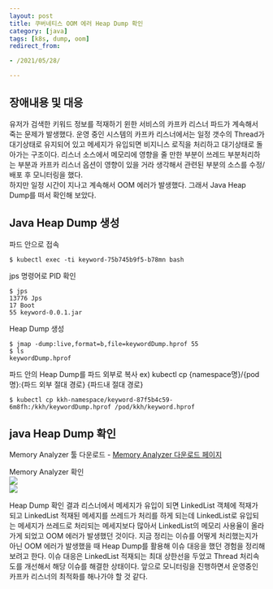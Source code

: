 ```yaml
---
layout: post 
title: 쿠버네티스 OOM 에러 Heap Dump 확인
category: [java]
tags: [k8s, dump, oom]
redirect_from:

- /2021/05/28/

---
```


## 장애내용 및 대응  
유저가 검색한 키워드 정보를 적재하기 윈한 서비스의 카프카 리스너 파드가 계속해서 죽는 문제가 발생했다. 운영 중인 시스템의 카프카 리스너에서는 일정 갯수의 Thread가 대기상태로 유지되어 있고 메세지가 유입되면 비지니스 로직을 처리하고 대기상태로 돌아가는 구조이다. 리스너 소스에서 메모리에 영향을 줄 만한 부분이 쓰레드 부분처리하는 부분과 카프카 리스너 옵션이 영향이 있을 거라 생각해서  관련된 부분의 소스를 수정/배포 후 모니터링을 했다.  
하지만 일정 시간이 지나고 계속해서 OOM 에러가 발생했다. 그래서 Java Heap Dump를 떠서 확인해 보았다.  

## Java Heap Dump 생성
파드 안으로 접속  
```shell
$ kubectl exec -ti keyword-75b745b9f5-b78mn bash
```  

jps 명령어로 PID 확인  
```shell
$ jps
13776 Jps
17 Boot
55 keyword-0.0.1.jar
```  

Heap Dump 생성  
```shell
$ jmap -dump:live,format=b,file=keywordDump.hprof 55
$ ls
keywordDump.hprof
```  

파드 안의 Heap Dump를 파드 외부로 복사
ex) kubectl cp {namespace명}/{pod명}:{파드 외부 절대 경로} {파드내 절대 경로}
```shell
$ kubectl cp kkh-namespace/keyword-87f5b4c59-6m8fh:/kkh/keywordDump.hprof /pod/kkh/keyword.hprof
```  

## java Heap Dump 확인  
Memory Analyzer 툴 다운로드 - [Memory Analyzer 다운로드 페이지](https://www.eclipse.org/mat/downloads.php)  

Memory Analyzer 확인  
<img src="https://sisipapa.github.io/assets/images/posts/am1.png" >     
<img src="https://sisipapa.github.io/assets/images/posts/am2.png" >   

Heap Dump 확인 결과 리스너에서 메세지가 유입이 되면 LinkedList 객체에 적재가 되고 LinkedList 적재된 메세지를 쓰레드가 처리를 하게 되는데 LinkedList로 유입되는 메세지가 쓰레드로 처리되는 메세지보다 많아서 LinkedList의 메모리 사용율이 올라가게 되었고 OOM 에러가 발생했던 것이다. 지금 정리는 이슈를 어떻게 처리했는지가 아닌 OOM 에러가 발생했을 때 Heap Dump를 활용해 이슈 대응을 했던 경험을 정리해 보려고 한다. 이슈 대응은 LinkedList 적재되는 최대 상한선을 두었고 Thread 처리속도를 개선해서 해당 이슈를 해결한 상태이다. 앞으로 모니터링을 진행하면서 운영중인 카프카 리스너의 최적화를 해나가야 할 것 같다.

 

